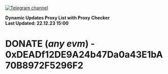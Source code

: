 [![Telegram channel](https://img.shields.io/endpoint?url=https://runkit.io/damiankrawczyk/telegram-badge/branches/master?url=https://t.me/n4z4v0d)](https://t.me/n4z4v0d) 

**Dynamic Updates Proxy List with Proxy Checker**  
**Last Updated: 22.12.23 15:00**

# DONATE (_any evm_) - 0xDEADf12DE9A24b47Da0a43E1bA70B8972F5296F2
